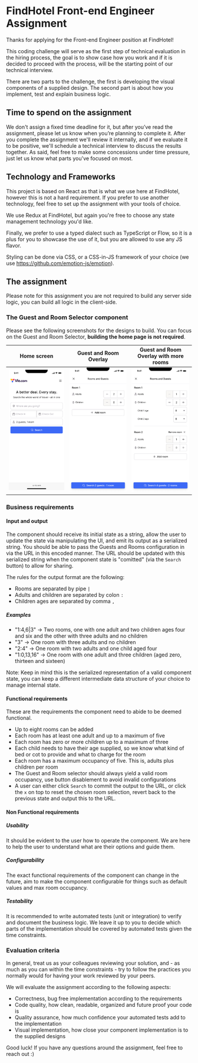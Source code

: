 # FindHotel Front-end Engineer Assignment

Thanks for applying for the Front-end Engineer position at FindHotel!

This coding challenge will serve as the first step of technical evaluation in the hiring process, the goal is to show case how you work and if it is decided to proceed with the process, will be the starting point of our technical interview.

There are two parts to the challenge, the first is developing the visual components of a supplied design. The second part is about how you implement, test and explain business logic.

## Time to spend on the assignment

We don't assign a fixed time deadline for it, but after you’ve read the assignment, please let us know when you’re planning to complete it. After you complete the assignment we'll review it internally, and if we evaluate it to be positive, we'll schedule a technical interview to discuss the results together. As said, feel free to make some concessions under time pressure, just let us know what parts you've focused on most.

## Technology and Frameworks

This project is based on React as that is what we use here at FindHotel, however this is not a hard requirement. If you prefer to use another technology, feel free to set up the assignment with your tools of choice.

We use Redux at FindHotel, but again you're free to choose any state management technology you'd like.

Finally, we prefer to use a typed dialect such as TypeScript or Flow, so it is a plus for you to showcase the use of it, but you are allowed to use any JS flavor.

Styling can be done via CSS, or a CSS-in-JS framework of your choice (we use https://github.com/emotion-js/emotion).

## The assignment

Please note for this assignment you are not required to build any server side logic, you can build all logic in the client-side.

### The Guest and Room Selector component

Please see the following screenshots for the designs to build. You can focus on the Guest and Room Selector, **building the home page is not required**.

| Home screen                     | Guest and Room Overlay                                                    | Guest and Room Overlay with more rooms                                                                       |
|---------------------------------|-------------------------------------------------------------------------|------------------------------------------------------------------------------------------------------------|
| ![Home](Home.jpg "Home screen") | ![Guest and Room Overlay](GuestPicker-Default.jpg "Guest and Room Overlay") | ![Guest and Room Overlay with more rooms](GuestPicker-More-Rooms.jpg "Guest and Room Overlay with more rooms") |

### Business requirements

#### Input and output
The component should receive its initial state as a string, allow the user to update the state via manipulating the UI, and emit its output as a serialized string.
You should be able to pass the Guests and Rooms configuration in via the URL in this encoded manner. The URL should be updated with this serialized string when the component state is "comitted" (via the `Search` button) to allow for sharing.

The rules for the output format are the following:
- Rooms are separated by pipe `|`
- Adults and children are separated by colon `:`
- Children ages are separated by comma `,`

##### Examples
* "1:4,6|3" → Two rooms, one with one adult and two children ages four and six and the other with three adults and no children
* "3" → One room with three adults and no children
* "2:4" → One room with two adults and one child aged four
* "1:0,13,16" → One room with one adult and three children (aged zero, thirteen and sixteen)

Note: Keep in mind this is the serialized representation of a valid component state, you can keep a different intermediate data structure of your choice to manage internal state.

#### Functional requirements
These are the requirements the component need to abide to be deemed functional.

* Up to eight rooms can be added
* Each room has at least one adult and up to a maximum of five
* Each room has zero or more children up to a maximum of three
* Each child needs to have their age supplied, so we know what kind of bed or cot to provide and what to charge for the room
* Each room has a maximum occupancy of five. This is, adults plus children per room
* The Guest and Room selector should always yield a valid room occupancy, use button disablement to avoid invalid configurations
* A user can either click `Search` to commit the output to the URL, or click the `x` on top to reset the chosen room selection, revert back to the previous state and output this to the URL.

#### Non Functional requirements
##### Usability
It should be evident to the user how to operate the component. We are here to help the user to understand what are their options and guide them.

##### Configurability
The exact functional requirements of the component can change in the future, aim to make the component configurable for things such as default values and max room occupancy.

##### Testability
It is recommended to write automated tests (unit or integration) to verify and document the business logic.
We leave it up to you to decide which parts of the implementation should be covered by automated tests given the time constraints.

### Evaluation criteria

In general, treat us as your colleagues reviewing your solution, and - as much as you can within the time constraints - try to follow the practices you normally would for having your work reviewed by your peers.

We will evaluate the assignment according to the following aspects:

* Correctness, bug free implementation according to the requirements
* Code quality, how clean, readable, organized and future proof your code is
* Quality assurance, how much confidence your automated tests add to the implementation
* Visual implementation, how close your component implementation is to the supplied designs

Good luck! If you have any questions around the assignment, feel free to reach out :)
